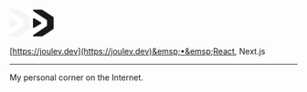 <img src="/.github/assets/website/light.svg#gh-light-mode-only" alt="Logo" height="48px">
<img src="/.github/assets/website/dark.svg#gh-dark-mode-only" alt="Logo" height="48px">

[https://joulev.dev](https://joulev.dev)&emsp;•&emsp;React, Next.js

---

My personal corner on the Internet.
